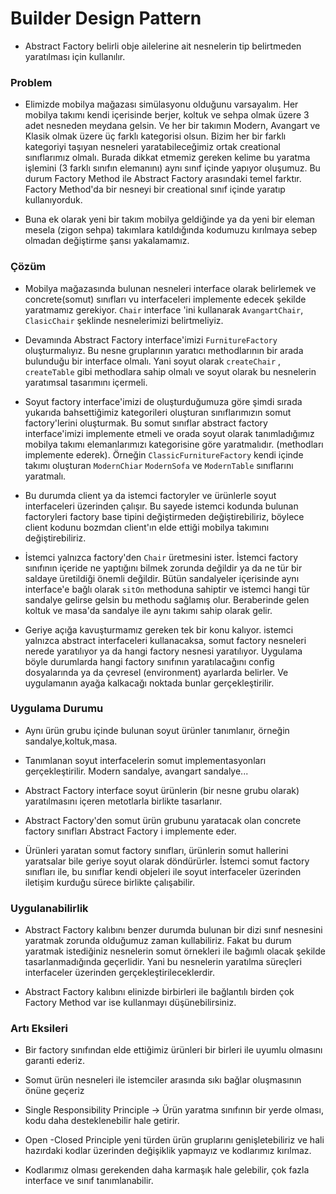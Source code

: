 # Builder Design Pattern

- Abstract Factory belirli obje ailelerine ait nesnelerin tip belirtmeden yaratılması
için kullanılır.
  
### Problem
- Elimizde mobilya mağazası simülasyonu olduğunu varsayalım. Her mobilya takımı
kendi içerisinde berjer, koltuk ve sehpa olmak üzere 3 adet nesneden meydana gelsin.
  Ve her bir takımın Modern, Avangart ve Klasik olmak üzere üç farklı kategorisi olsun.
  Bizim her bir farklı kategoriyi taşıyan nesneleri yaratabileceğimiz ortak 
  creational sınıflarımız olmalı. Burada dikkat etmemiz gereken kelime bu yaratma işlemini
  (3 farklı sınıfın elemanını) aynı sınıf içinde yapıyor oluşumuz. Bu durum Factory Method
  ile Abstract Factory arasındaki temel farktır. Factory Method'da bir nesneyi
  bir creational sınıf içinde yaratıp kullanıyorduk.
  
- Buna ek olarak yeni bir takım mobilya geldiğinde ya da yeni bir eleman mesela (zigon sehpa) 
takımlara katıldığında kodumuzu kırılmaya sebep olmadan değiştirme şansı yakalamamız.
  
### Çözüm
- Mobilya mağazasında bulunan nesneleri interface olarak belirlemek ve concrete(somut) 
sınıfları vu interfaceleri implemente edecek şekilde yaratmamız gerekiyor. `Chair` interface 'ini
  kullanarak `AvangartChair`, `ClasicChair` şeklinde nesnelerimizi belirtmeliyiz.
  
- Devamında Abstract Factory interface'imizi `FurnitureFactory` oluşturmalıyız. Bu nesne gruplarının
yaratıcı methodlarının bir arada bulunduğu bir interface olmalı. Yani soyut olarak
  `createChair` , `createTable` gibi methodlara sahip olmalı ve soyut olarak bu nesnelerin
  yaratımsal tasarımını içermeli. 
  
- Soyut factory interface'imizi de oluşturduğumuza göre şimdi sırada yukarıda bahsettiğimiz
kategorileri oluşturan sınıflarımızın somut factory'lerini oluşturmak. Bu somut sınıflar abstract
  factory interface'imizi implemente etmeli ve orada soyut olarak tanımladığımız mobilya takımı 
  elemanlarımızı kategorisine göre yaratmalıdır. (methodları implemente ederek). Örneğin 
  `ClassicFurnitureFactory` kendi içinde takımı oluşturan `ModernChiar` `ModernSofa` ve `ModernTable`
  sınıflarını yaratmalı. 
  
- Bu durumda client ya da istemci factoryler ve ürünlerle soyut interfaceleri üzerinden çalışır.
Bu sayede istemci kodunda bulunan factoryleri factory base tipini değiştirmeden değiştirebiliriz, böylece
  client kodunu bozmdan client'ın elde ettiği mobilya takımını değiştirebiliriz.
  
- İstemci yalnızca factory'den `Chair` üretmesini ister. İstemci factory sınıfının içeride ne yaptığını
bilmek zorunda değildir ya da ne tür bir saldaye üretildiği önemli değildir. Bütün sandalyeler içerisinde
  aynı interface'e bağlı olarak `sitOn` methoduna sahiptir ve istemci hangi tür sandalye gelirse gelsin
  bu methodu sağlamış olur. Beraberinde gelen koltuk ve masa'da sandalye ile aynı takımı sahip olarak gelir.
  
- Geriye açığa kavuşturmamız gereken tek bir konu kalıyor. istemci yalnızca abstract 
interfaceleri kullanacaksa, somut factory nesneleri nerede yaratılıyor ya da hangi factory
  nesnesi yaratılıyor. Uygulama böyle durumlarda hangi factory sınıfının yaratılacağını
  config dosyalarında ya da çevresel (environment) ayarlarda belirler. Ve uygulamanın
  ayağa kalkacağı noktada bunlar gerçekleştirilir.
  
### Uygulama Durumu
- Aynı ürün grubu içinde bulunan soyut ürünler tanımlanır, örneğin sandalye,koltuk,masa.
- Tanımlanan soyut interfacelerin somut implementasyonları gerçekleştirilir. Modern sandalye, avangart sandalye...
- Abstract Factory interface soyut ürünlerin (bir nesne grubu olarak) yaratılmasını içeren metotlarla
birlikte tasarlanır.
  
- Abstract Factory'den somut ürün grubunu yaratacak olan concrete factory sınıfları Abstract Factory i
implemente eder. 
  
- Ürünleri yaratan somut factory sınıfları, ürünlerin somut hallerini yaratsalar bile geriye soyut olarak
döndürürler. İstemci somut factory sınıfları ile, bu sınıflar kendi objeleri ile soyut interfaceler üzerinden
  iletişim kurduğu sürece birlikte çalışabilir.
  
### Uygulanabilirlik
- Abstract Factory kalıbını benzer durumda bulunan bir dizi sınıf nesnesini yaratmak zorunda
olduğumuz zaman kullabiliriz. Fakat bu durum yaratmak istediğiniz nesnelerin somut örnekleri ile 
  bağımlı olacak şekilde tasarlanmadığında geçerlidir. Yani bu nesnelerin yaratılma süreçleri
  interfaceler üzerinden gerçekleştirileceklerdir. 
  
- Abstract Factory kalıbını elinizde birbirleri ile bağlantılı birden çok Factory Method 
var ise kullanmayı düşünebilirsiniz.
  
### Artı Eksileri
+ Bir factory sınıfından elde ettiğimiz ürünleri bir birleri ile uyumlu olmasını garanti ederiz.
+ Somut ürün nesneleri ile istemciler arasında sıkı bağlar oluşmasının önüne geçeriz
+ Single Responsibility Principle -> Ürün yaratma sınıfının bir yerde olması, kodu daha desteklenebilir 
hale getirir.
  
+ Open -Closed Principle yeni türden ürün gruplarını genişletebiliriz ve hali hazırdaki kodlar üzerinden 
değişiklik yapmayız ve kodlarımız kırılmaz.
  
- Kodlarımız olması gerekenden daha karmaşık hale gelebilir, çok fazla interface ve sınıf tanımlanabilir.

  